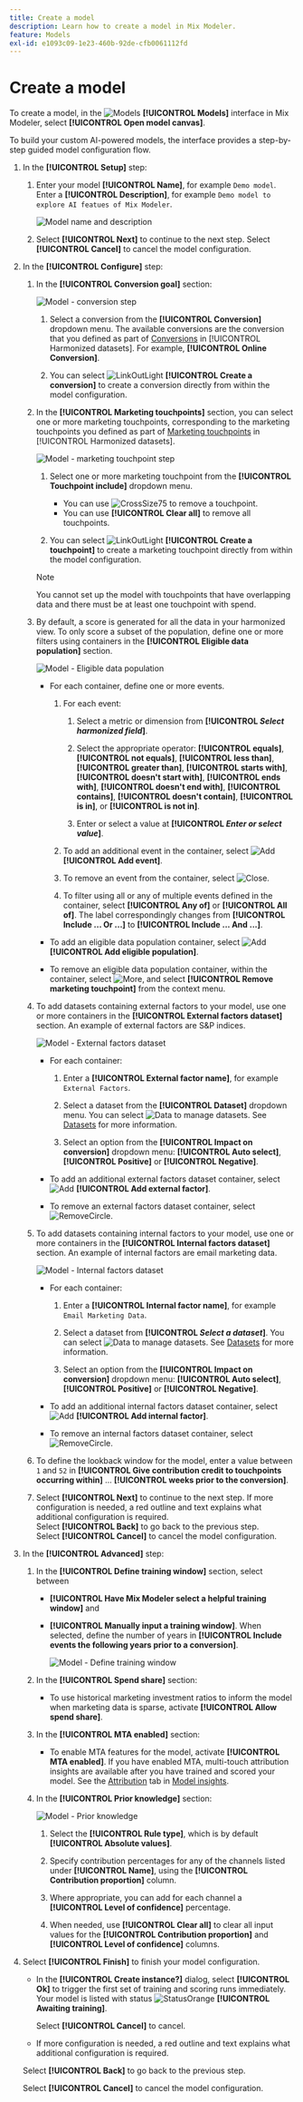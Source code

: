 ```yaml
---
title: Create a model
description: Learn how to create a model in Mix Modeler.
feature: Models
exl-id: e1093c09-1e23-460b-92de-cfb0061112fd
---
```

# Create a model

To create a model, in the ![Models](/help/assets/icons/FileData.svg) **[!UICONTROL Models]** interface in Mix Modeler, select **[!UICONTROL Open model canvas]**.

To build your custom AI-powered models, the interface provides a step-by-step guided model configuration flow.

1. In the **[!UICONTROL Setup]** step:

   1. Enter your model **[!UICONTROL Name]**, for example `Demo model`. Enter a **[!UICONTROL Description]**, for example `Demo model to explore AI featues of Mix Modeler`.

       ![Model name and description](/help/assets/model-name-description.png)

   1. Select **[!UICONTROL Next]** to continue to the next step. Select **[!UICONTROL Cancel]** to cancel the model configuration.

1. In the **[!UICONTROL Configure]** step:

   1. In the **[!UICONTROL Conversion goal]** section:

       ![Model - conversion step](/help/assets/model-conversion-step.png)

       1. Select a conversion from the **[!UICONTROL Conversion]** dropdown menu. The available conversions are the conversion that you defined as part of [Conversions](../harmonize-data/conversions.md) in [!UICONTROL Harmonized datasets]. For example, **[!UICONTROL Online Conversion]**. 

       1. You can select ![LinkOutLight](/help/assets/icons/LinkOutLight.svg) **[!UICONTROL Create a conversion]** to create a conversion directly from within the model configuration.



   1. In the **[!UICONTROL Marketing touchpoints]** section, you can select one or more marketing touchpoints, corresponding to the marketing touchpoints you defined as part of [Marketing touchpoints](../harmonize-data/marketing-touchpoints.md) in [!UICONTROL Harmonized datasets]. 


      ![Model - marketing touchpoint step](/help/assets/model-marketing-touchpoint-step.png)

      1. Select one or more marketing touchpoint from the **[!UICONTROL Touchpoint include]** dropdown menu.

         * You can use ![CrossSize75](/help/assets/icons/CrossSize75.svg) to remove a touchpoint.
         * You can use **[!UICONTROL Clear all]** to remove all touchpoints.

      1. You can select ![LinkOutLight](/help/assets/icons/LinkOutLight.svg) **[!UICONTROL Create a touchpoint]** to create a marketing touchpoint directly from within the model configuration.

      >[!NOTE]
      >
      >You cannot set up the model with touchpoints that have overlapping data and there must be at least one touchpoint with spend.

   1. By default, a score is generated for all the data in your harmonized view. To only score a subset of the population, define one or more filters using containers in the **[!UICONTROL Eligible data population]** section. 

      ![Model - Eligible data population](/help/assets/model-eligible-data-population-step.png)

       * For each container, define one or more events.

         1. For each event: 

             1. Select a metric or dimension from **[!UICONTROL _Select harmonized field_]**.

             1. Select the appropriate operator: **[!UICONTROL equals]**, **[!UICONTROL not equals]**, **[!UICONTROL less than]**, **[!UICONTROL greater than]**, **[!UICONTROL starts with]**, **[!UICONTROL doesn't start with]**, **[!UICONTROL ends with]**, **[!UICONTROL doesn't end with]**, **[!UICONTROL contains]**, **[!UICONTROL doesn't contain]**, **[!UICONTROL is in]**, or **[!UICONTROL is not in]**.

             1. Enter or select a value at **[!UICONTROL _Enter or select value_]**.

         1. To add an additional event in the container, select ![Add](/help/assets/icons/AddCircle.svg) **[!UICONTROL Add event]**.

         1. To remove an event from the container, select ![Close](/help/assets/icons/CrossSize75.svg).

         1. To filter using all or any of multiple events defined in the container, select **[!UICONTROL Any of]** or **[!UICONTROL All of]**. The label correspondingly changes from **[!UICONTROL Include ... Or ...]** to **[!UICONTROL Include ... And ...]**.
       
       * To add an eligible data population container, select ![Add](/help/assets/icons/AddCircle.svg) **[!UICONTROL Add eligible population]**.

       * To remove an eligible data population container, within the container, select ![More](/help/assets/icons/More.svg), and select **[!UICONTROL Remove marketing touchpoint]** from the context menu.

         

   1. To add datasets containing external factors to your model, use one or more containers in the **[!UICONTROL External factors dataset]** section. An example of external factors are S&P indices. 

      ![Model - External factors dataset](/help/assets/model-external-factors-dataset-step.png)

       * For each container:

         1. Enter a **[!UICONTROL External factor name]**, for example `External Factors`.

         1. Select a dataset from the **[!UICONTROL Dataset]** dropdown menu. You can select ![Data](/help/assets/icons/Data.svg) to manage datasets. See [Datasets](../ingest-data/datasets.md) for more information.

         1. Select an option from the **[!UICONTROL Impact on conversion]** dropdown menu: **[!UICONTROL Auto select]**, **[!UICONTROL Positive]** or **[!UICONTROL Negative]**.

       * To add an additional external factors dataset container, select ![Add](/help/assets/icons/AddCircle.svg) **[!UICONTROL Add external factor]**.

       * To remove an external factors dataset container, select ![RemoveCircle](/help/assets/icons/RemoveCircle.svg).

         


   1. To add datasets containing internal factors to your model, use one or more containers in the **[!UICONTROL Internal factors dataset]** section. An example of internal factors are email marketing data.

      ![Model - Internal factors dataset](/help/assets/model-internal-factors-dataset-step.png)

       * For each container:

         1. Enter a **[!UICONTROL Internal factor name]**, for example `Email Marketing Data`.

         1. Select a dataset from **[!UICONTROL _Select a dataset_]**. You can select ![Data](/help/assets/icons/Data.svg) to manage datasets. See [Datasets](../ingest-data/datasets.md) for more information.

         1. Select an option from the **[!UICONTROL Impact on conversion]** dropdown menu: **[!UICONTROL Auto select]**, **[!UICONTROL Positive]** or **[!UICONTROL Negative]**.

       * To add an additional internal factors dataset container, select ![Add](/help/assets/icons/AddCircle.svg) **[!UICONTROL Add internal factor]**.

       * To remove an internal factors dataset container, select ![RemoveCircle](/help/assets/icons/RemoveCircle.svg).

         

   1. To define the lookback window for the model, enter a value between `1` and `52` in **[!UICONTROL Give contribution credit to touchpoints occurring within]** ... **[!UICONTROL weeks prior to the conversion]**.

   1. Select **[!UICONTROL Next]** to continue to the next step. If more configuration is needed, a red outline and text explains what additional configuration is required. <br/>Select **[!UICONTROL Back]** to go back to the previous step. <br/>Select **[!UICONTROL Cancel]** to cancel the model configuration.

1. In the **[!UICONTROL Advanced]** step:

   1. In the **[!UICONTROL Define training window]** section, select between 

       * **[!UICONTROL Have Mix Modeler select a helpful training window]** and 

       * **[!UICONTROL Manually input a training window]**. When selected, define the number of years in **[!UICONTROL Include events the following years prior to a conversion]**.

         ![Model - Define training window](/help/assets/model-define-training-window.png)

   1. In the **[!UICONTROL Spend share]** section:

       * To use historical marketing investment ratios to inform the model when marketing data is sparse, activate **[!UICONTROL Allow spend share]**.

   1. In the **[!UICONTROL MTA enabled]** section:

       * To enable MTA features for the model, activate **[!UICONTROL MTA enabled]**. If you have enabled MTA, multi-touch attribution insights are available after you have trained and scored your model. See the [Attribution](insights.md#attribution) tab in [Model insights](insights.md).

   1. In the **[!UICONTROL Prior knowledge]** section:

      ![Model - Prior knowledge](/help/assets/model-prior-knowledge-step.png)

       1. Select the **[!UICONTROL Rule type]**, which is by default **[!UICONTROL Absolute values]**.

       1. Specify contribution percentages for any of the channels listed under **[!UICONTROL Name]**, using the **[!UICONTROL Contribution proportion]** column. 

       1. Where appropriate, you can add for each channel a **[!UICONTROL Level of confidence]** percentage.

       1. When needed, use **[!UICONTROL Clear all]** to clear all input values for the **[!UICONTROL Contribution proportion]** and **[!UICONTROL Level of confidence]** columns.

          

1. Select **[!UICONTROL Finish]** to finish your model configuration. 
   
   * In the **[!UICONTROL Create instance?]** dialog, select **[!UICONTROL Ok]** to trigger the first set of training and scoring runs immediately. Your model is listed with status ![StatusOrange](/help/assets/icons/StatusOrange.svg) **[!UICONTROL Awaiting training]**.
   
     Select **[!UICONTROL Cancel]** to cancel. 
  
   * If more configuration is needed, a red outline and text explains what additional configuration is required. 
   
   Select **[!UICONTROL Back]** to go back to the previous step. 
   
   Select **[!UICONTROL Cancel]** to cancel the model configuration.
